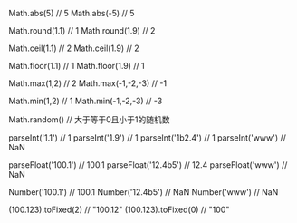 Math.abs(5)   // 5
Math.abs(-5)  // 5

Math.round(1.1)   // 1
Math.round(1.9)   // 2

Math.ceil(1.1)   // 2
Math.ceil(1.9)   // 2

Math.floor(1.1)   // 1
Math.floor(1.9)   // 1

Math.max(1,2)      // 2
Math.max(-1,-2,-3) // -1

Math.min(1,2)      // 1
Math.min(-1,-2,-3) // -3

Math.random()  // 大于等于0且小于1的随机数

parseInt('1.1')    // 1
parseInt('1.9')    // 1
parseInt('1b2.4')  // 1
parseInt('www')    // NaN

parseFloat('100.1')  // 100.1
parseFloat('12.4b5') // 12.4
parseFloat('www')    // NaN

Number('100.1')    // 100.1
Number('12.4b5')   // NaN
Number('www')      // NaN

(100.123).toFixed(2)   //  "100.12"
(100.123).toFixed(0)   //  "100"
